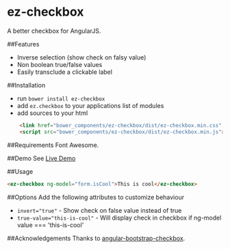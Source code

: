 ez-checkbox
===========

A better checkbox for AngularJS.

##Features
- Inverse selection (show check on falsy value)
- Non boolean true/false values
- Easily transclude a clickable label

##Installation
- run `bower install ez-checkbox`
- add `ez.checkbox` to your applications list of modules
- add sources to your html
```html
	<link href="bower_components/ez-checkbox/dist/ez-checkbox.min.css" rel="stylesheet"/>
	<script src="bower_components/ez-checkbox/dist/ez-checkbox.min.js"></script>
```

##Requirements
Font Awesome.

##Demo
See <a href="https://rawgit.com/jdewit/ez-checkbox/master/index.html">Live Demo</a>

##Usage
```html
<ez-checkbox ng-model="form.isCool">This is cool</ez-checkbox>
```

##Options
Add the following attributes to customize behaviour

- `invert="true"` - Show check on false value instead of true
- `true-value="this-is-cool"` - Will display check in checkbox if ng-model value === 'this-is-cool'

##Acknowledgements
Thanks to <a href="https://github.com/sebastianha/angular-bootstrap-checkbox">angular-bootstrap-checkbox</a>.
